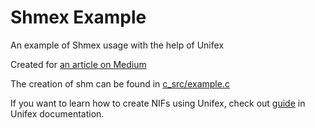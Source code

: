 # Shmex Example

An example of Shmex usage with the help of Unifex

Created for [an article on Medium]()

The creation of shm can be found in [c_src/example.c](c_src/example.c)

If you want to learn how to create NIFs using Unifex, check out [guide](https://hexdocs.pm/unifex/creating_unifex_nif.html) in Unifex documentation.
